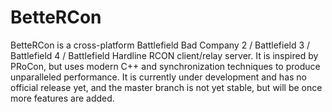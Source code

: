 # BetteRCon
BetteRCon is a cross-platform Battlefield Bad Company 2 / Battlefield 3 / Battlefield 4 / Battlefield Hardline RCON client/relay server. It is inspired by PRoCon, but uses modern C++ and synchronization techniques to produce unparalleled performance. It is currently under development and has no official release yet, and the master branch is not yet stable, but will be once more features are added.
